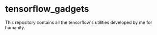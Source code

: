 # tensorflow_gadgets
This repository contains all the tensorflow's utilities developed by me for humanity.
